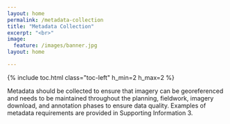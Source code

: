 ```yaml
---
layout: home
permalink: /metadata-collection
title: "Metadata Collection"
excerpt: "<br>"
image:
  feature: /images/banner.jpg
layout: home

---
```

{% include toc.html class="toc-left" h_min=2 h_max=2 %} 

Metadata should be collected to ensure that imagery can be georeferenced and needs to be maintained throughout the planning, fieldwork, imagery download, and annotation phases to ensure data quality. Examples of metadata requirements are provided in Supporting Information 3.
